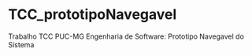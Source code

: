 # TCC_prototipoNavegavel
Trabalho TCC PUC-MG Engenharia de Software: Prototipo Navegavel do Sistema

